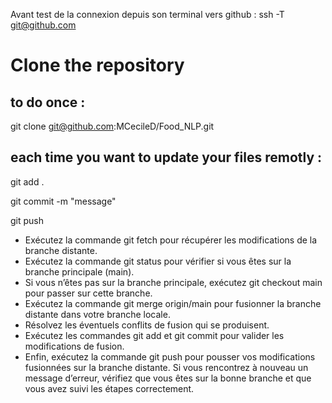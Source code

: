 Avant test de la connexion depuis son terminal vers github :
ssh -T git@github.com
# Clone the repository
## to do once :

git clone git@github.com:MCecileD/Food_NLP.git

## each time you want to update your files remotly :
git add .

git commit -m "message"

git push
- Exécutez la commande git fetch pour récupérer les modifications de la branche distante.
- Exécutez la commande git status pour vérifier si vous êtes sur la branche principale (main).
- Si vous n’êtes pas sur la branche principale, exécutez git checkout main pour passer sur cette branche.
- Exécutez la commande git merge origin/main pour fusionner la branche distante dans votre branche locale.
- Résolvez les éventuels conflits de fusion qui se produisent.
- Exécutez les commandes git add et git commit pour valider les modifications de fusion.
- Enfin, exécutez la commande git push pour pousser vos modifications fusionnées sur la branche distante.
Si vous rencontrez à nouveau un message d’erreur, vérifiez que vous êtes sur la bonne branche et que vous avez suivi les étapes correctement.
